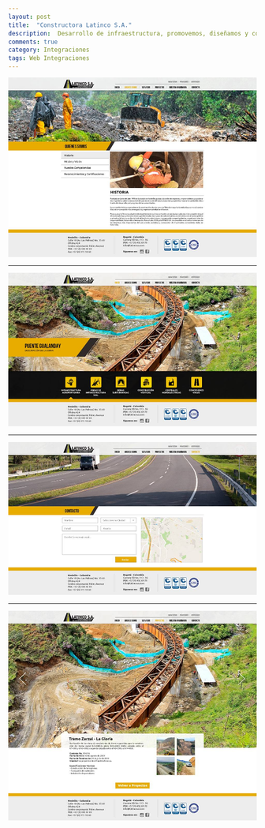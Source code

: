 ```yaml
---
layout: post
title:  "Constructora Latinco S.A."
description:  Desarrollo de infraestructura, promovemos, diseñamos y construimos proyectos
comments: true
category: Integraciones
tags: Web Integraciones
---
```

<img src="/public/imgs/proyectos/constructoraLatinco.jpg" />
<hr>
<img src="/public/imgs/proyectos/constructoraLatinco1.jpg" />
<hr>
<img src="/public/imgs/proyectos/constructoraLatinco2.jpg" />
<hr>
<img src="/public/imgs/proyectos/constructoraLatinco3.jpg" />
